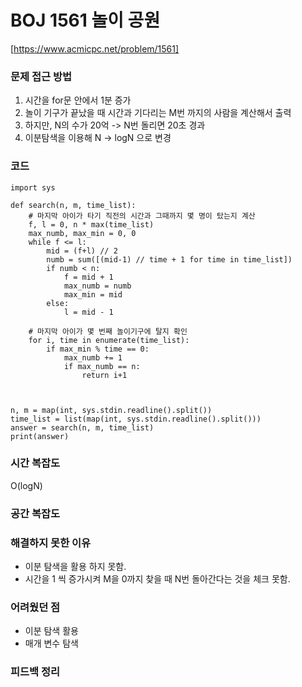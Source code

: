 # BOJ 1561 놀이 공원

[https://www.acmicpc.net/problem/1561]

### 문제 접근 방법

1. 시간을 for문 안에서 1분 증가
2. 놀이 기구가 끝났을 때 시간과 기다리는 M번 까지의 사람을 계산해서 출력
3. 하지만, N의 수가 20억 -> N번 돌리면 20초 경과
4. 이분탐색을 이용해 N -> logN 으로 변경

### 코드

```
import sys

def search(n, m, time_list):
    # 마지막 아이가 타기 직전의 시간과 그때까지 몇 명이 탔는지 계산
    f, l = 0, n * max(time_list)
    max_numb, max_min = 0, 0
    while f <= l:
        mid = (f+l) // 2
        numb = sum([(mid-1) // time + 1 for time in time_list])
        if numb < n:
            f = mid + 1
            max_numb = numb
            max_min = mid
        else:
            l = mid - 1

    # 마지막 아이가 몇 번째 놀이기구에 탈지 확인
    for i, time in enumerate(time_list):
        if max_min % time == 0:
            max_numb += 1
            if max_numb == n:
                return i+1



n, m = map(int, sys.stdin.readline().split())
time_list = list(map(int, sys.stdin.readline().split()))
answer = search(n, m, time_list)
print(answer)
```

### 시간 복잡도

O(logN)

### 공간 복잡도

### 해결하지 못한 이유

- 이분 탐색을 활용 하지 못함.
- 시간을 1 씩 증가시켜 M을 0까지 찾을 때 N번 돌아간다는 것을 체크 못함.

### 어려웠던 점

- 이분 탐색 활용
- 매개 변수 탐색

### 피드백 정리
